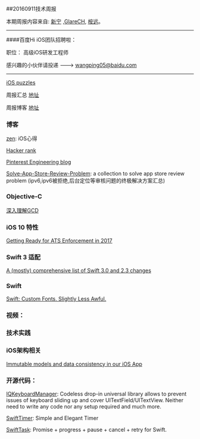 
##20160911技术周报

本期周报内容来自: [新宁](https://github.com/SSSSSSnail) ,[GlareCH](https://github.com/GlareCH), [桉远](https://github.com/AnYuan)。


----------------------------------------------

####百度Hi iOS团队招聘啦： 

职位： 高级iOS研发工程师

感兴趣的小伙伴请投递 ---> wangping05@baidu.com

----------------------------------------------

[iOS puzzles](https://github.com/BaiduHiDeviOS/iOS-puzzles)

周报汇总 [地址](https://github.com/BaiduHiDeviOS/iOS-Tech-Weekly)

周报博客 [地址](http://baiduhidevios.github.io/)


### 博客

[zen](https://github.com/100mango/zen): iOS心得

[Hacker rank](https://www.hackerrank.com/domains?h_r=logo)

[Pinterest Engineering blog](https://engineering.pinterest.com/blog)

[Solve-App-Store-Review-Problem](https://github.com/wg689/Solve-App-Store-Review-Problem): a collection to solve app store review problem (ipv6,ipv6被拒绝,后台定位等审核问题的终极解决方案汇总)


### Objective-C

[深入理解GCD](https://bestswifter.com/deep-gcd/)

### iOS 10 特性

[Getting Ready for ATS Enforcement in 2017](https://nabla-c0d3.github.io/blog/2016/08/14/ats-enforced-2017/)

### Swift 3 适配

[A (mostly) comprehensive list of Swift 3.0 and 2.3 changes](https://buildingvts.com/a-mostly-comprehensive-list-of-swift-3-0-and-2-3-changes-193b904bb5b1#.gewf1wa13)


### Swift

[Swift: Custom Fonts. Slightly Less Awful.](https://medium.com/@cocotutch/swift-custom-fonts-slightly-less-awful-f235e20027f3#.ug9qnblxr)

### 视频：




### 技术实践



### iOS架构相关

[Immutable models and data consistency in our iOS App](https://engineering.pinterest.com/blog/immutable-models-and-data-consistency-our-ios-app)



### 开源代码：

[IQKeyboardManager](https://github.com/hackiftekhar/IQKeyboardManager): Codeless drop-in universal library allows to prevent issues of keyboard sliding up and cover UITextField/UITextView. Neither need to write any code nor any setup required and much more.

[SwiftTimer](https://github.com/100mango/SwiftTimer): Simple and Elegant Timer

[SwiftTask](https://github.com/ReactKit/SwiftTask): Promise + progress + pause + cancel + retry for Swift.
